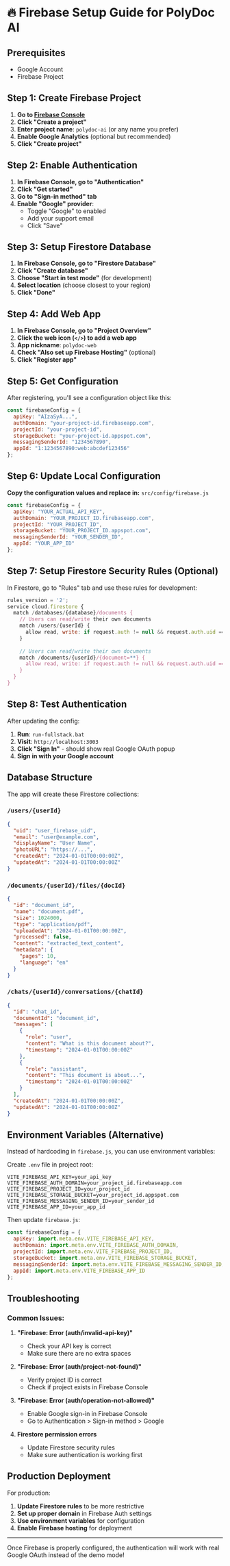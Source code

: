 # 🔥 Firebase Setup Guide for PolyDoc AI

## Prerequisites
- Google Account
- Firebase Project

## Step 1: Create Firebase Project

1. **Go to [Firebase Console](https://console.firebase.google.com/)**
2. **Click "Create a project"**
3. **Enter project name**: `polydoc-ai` (or any name you prefer)
4. **Enable Google Analytics** (optional but recommended)
5. **Click "Create project"**

## Step 2: Enable Authentication

1. **In Firebase Console, go to "Authentication"**
2. **Click "Get started"**
3. **Go to "Sign-in method" tab**
4. **Enable "Google" provider**:
   - Toggle "Google" to enabled
   - Add your support email
   - Click "Save"

## Step 3: Setup Firestore Database

1. **In Firebase Console, go to "Firestore Database"**
2. **Click "Create database"**
3. **Choose "Start in test mode"** (for development)
4. **Select location** (choose closest to your region)
5. **Click "Done"**

## Step 4: Add Web App

1. **In Firebase Console, go to "Project Overview"**
2. **Click the web icon (`</>`) to add a web app**
3. **App nickname**: `polydoc-web`
4. **Check "Also set up Firebase Hosting"** (optional)
5. **Click "Register app"**

## Step 5: Get Configuration

After registering, you'll see a configuration object like this:

```javascript
const firebaseConfig = {
  apiKey: "AIzaSyA...",
  authDomain: "your-project-id.firebaseapp.com",
  projectId: "your-project-id",
  storageBucket: "your-project-id.appspot.com",
  messagingSenderId: "1234567890",
  appId: "1:1234567890:web:abcdef123456"
};
```

## Step 6: Update Local Configuration

**Copy the configuration values and replace in:** `src/config/firebase.js`

```javascript
const firebaseConfig = {
  apiKey: "YOUR_ACTUAL_API_KEY",
  authDomain: "YOUR_PROJECT_ID.firebaseapp.com",
  projectId: "YOUR_PROJECT_ID", 
  storageBucket: "YOUR_PROJECT_ID.appspot.com",
  messagingSenderId: "YOUR_SENDER_ID",
  appId: "YOUR_APP_ID"
};
```

## Step 7: Setup Firestore Security Rules (Optional)

In Firestore, go to "Rules" tab and use these rules for development:

```javascript
rules_version = '2';
service cloud.firestore {
  match /databases/{database}/documents {
    // Users can read/write their own documents
    match /users/{userId} {
      allow read, write: if request.auth != null && request.auth.uid == userId;
    }
    
    // Users can read/write their own documents
    match /documents/{userId}/{document=**} {
      allow read, write: if request.auth != null && request.auth.uid == userId;
    }
  }
}
```

## Step 8: Test Authentication

After updating the config:
1. **Run**: `run-fullstack.bat`
2. **Visit**: `http://localhost:3003`
3. **Click "Sign In"** - should show real Google OAuth popup
4. **Sign in with your Google account**

## Database Structure

The app will create these Firestore collections:

### `/users/{userId}`
```json
{
  "uid": "user_firebase_uid",
  "email": "user@example.com", 
  "displayName": "User Name",
  "photoURL": "https://...",
  "createdAt": "2024-01-01T00:00:00Z",
  "updatedAt": "2024-01-01T00:00:00Z"
}
```

### `/documents/{userId}/files/{docId}`
```json
{
  "id": "document_id",
  "name": "document.pdf",
  "size": 1024000,
  "type": "application/pdf",
  "uploadedAt": "2024-01-01T00:00:00Z",
  "processed": false,
  "content": "extracted_text_content",
  "metadata": {
    "pages": 10,
    "language": "en"
  }
}
```

### `/chats/{userId}/conversations/{chatId}`
```json
{
  "id": "chat_id",
  "documentId": "document_id",
  "messages": [
    {
      "role": "user",
      "content": "What is this document about?",
      "timestamp": "2024-01-01T00:00:00Z"
    },
    {
      "role": "assistant", 
      "content": "This document is about...",
      "timestamp": "2024-01-01T00:00:00Z"
    }
  ],
  "createdAt": "2024-01-01T00:00:00Z",
  "updatedAt": "2024-01-01T00:00:00Z"
}
```

## Environment Variables (Alternative)

Instead of hardcoding in `firebase.js`, you can use environment variables:

Create `.env` file in project root:
```env
VITE_FIREBASE_API_KEY=your_api_key
VITE_FIREBASE_AUTH_DOMAIN=your_project_id.firebaseapp.com
VITE_FIREBASE_PROJECT_ID=your_project_id
VITE_FIREBASE_STORAGE_BUCKET=your_project_id.appspot.com  
VITE_FIREBASE_MESSAGING_SENDER_ID=your_sender_id
VITE_FIREBASE_APP_ID=your_app_id
```

Then update `firebase.js`:
```javascript
const firebaseConfig = {
  apiKey: import.meta.env.VITE_FIREBASE_API_KEY,
  authDomain: import.meta.env.VITE_FIREBASE_AUTH_DOMAIN,
  projectId: import.meta.env.VITE_FIREBASE_PROJECT_ID,
  storageBucket: import.meta.env.VITE_FIREBASE_STORAGE_BUCKET,
  messagingSenderId: import.meta.env.VITE_FIREBASE_MESSAGING_SENDER_ID,
  appId: import.meta.env.VITE_FIREBASE_APP_ID
};
```

## Troubleshooting

### Common Issues:

1. **"Firebase: Error (auth/invalid-api-key)"**
   - Check your API key is correct
   - Make sure there are no extra spaces

2. **"Firebase: Error (auth/project-not-found)"**
   - Verify project ID is correct
   - Check if project exists in Firebase Console

3. **"Firebase: Error (auth/operation-not-allowed)"**
   - Enable Google sign-in in Firebase Console
   - Go to Authentication > Sign-in method > Google

4. **Firestore permission errors**
   - Update Firestore security rules
   - Make sure authentication is working first

## Production Deployment

For production:
1. **Update Firestore rules** to be more restrictive
2. **Set up proper domain** in Firebase Auth settings
3. **Use environment variables** for configuration
4. **Enable Firebase hosting** for deployment

---

Once Firebase is properly configured, the authentication will work with real Google OAuth instead of the demo mode!

